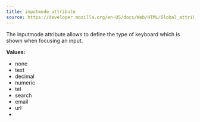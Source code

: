 ```yaml
---
title: inputmode attribute
source: https://developer.mozilla.org/en-US/docs/Web/HTML/Global_attributes/inputmode
---
```


The inputmode attribute allows to define the type of keyboard which is shown when focusing an input.

**Values:**

- none
- text
- decimal
- numeric
- tel
- search
- email
- url
- 
